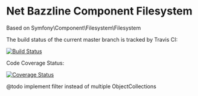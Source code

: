 # Net Bazzline Component Filesystem

Based on Symfony\Component\Filesystem\Filesystem

The build status of the current master branch is tracked by Travis CI: 

[![Build Status](https://travis-ci.org/stevleibelt/php_component_filesystem.png?branch=master)](http://travis-ci.org/stevleibelt/php_component_filesystem)

Code Coverage Status: 

[![Coverage Status](https://coveralls.io/repros/stevleibelt/php_component_filesystem/badge.png?branch=master)](https://coveralls.io/r/stevleibelt/php_component_filesystem?branch=master)

@todo implement filter instead of multiple ObjectCollections
